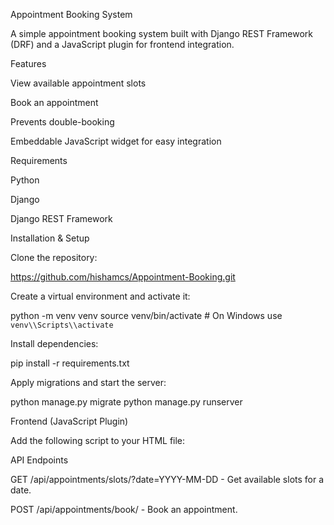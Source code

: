 Appointment Booking System

A simple appointment booking system built with Django REST Framework (DRF) and a JavaScript plugin for frontend integration.

Features

View available appointment slots

Book an appointment

Prevents double-booking

Embeddable JavaScript widget for easy integration

Requirements

Python 

Django

Django REST Framework

Installation & Setup


Clone the repository:

https://github.com/hishamcs/Appointment-Booking.git


Create a virtual environment and activate it:

python -m venv venv
source venv/bin/activate  # On Windows use `venv\\Scripts\\activate`

Install dependencies:

pip install -r requirements.txt

Apply migrations and start the server:

python manage.py migrate
python manage.py runserver

Frontend (JavaScript Plugin)

Add the following script to your HTML file:

<script src="http://127.0.0.1:8000/appointment-booking.js"></script>
<script>
    document.addEventListener("DOMContentLoaded", function() {
        EmbedBookingWidget("booking-container");
    });
</script>
<div id="booking-container"></div>

API Endpoints

GET /api/appointments/slots/?date=YYYY-MM-DD - Get available slots for a date.

POST /api/appointments/book/ - Book an appointment.